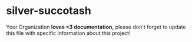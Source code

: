 # silver-succotash
Your Organization **loves <3 documentation,** please don't forget to update this file with specific information about this project!
